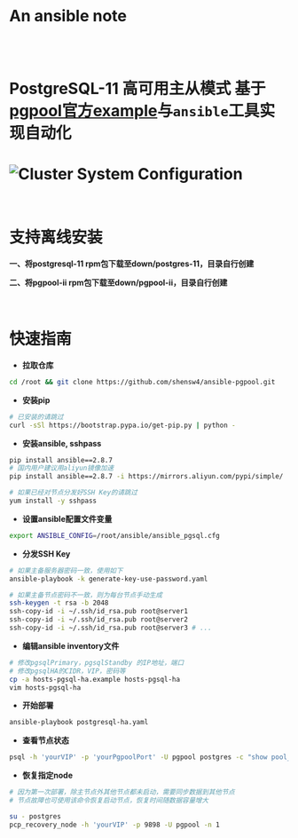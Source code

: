 
<br/>

# **An ansible note**

<br/>
<br/>

# PostgreSQL-11 高可用主从模式 基于[pgpool官方example](https://www.pgpool.net/docs/latest/en/html/example-cluster.html)与`ansible`工具实现自动化
# ![Cluster System Configuration](https://www.pgpool.net/docs/latest/en/html/cluster_40.gif)

<br/>

# 支持离线安装
**一、将postgresql-11 rpm包下载至down/postgres-11，目录自行创建**

**二、将pgpool-ii rpm包下载至down/pgpool-ii，目录自行创建**

<br/>

# 快速指南
- **拉取仓库**
``` bash
cd /root && git clone https://github.com/shensw4/ansible-pgpool.git
```

- **安装pip** 
``` bash
# 已安装的请跳过
curl -sSl https://bootstrap.pypa.io/get-pip.py | python -
```
- **安装ansible, sshpass**
``` bash
pip install ansible==2.8.7
# 国内用户建议用aliyun镜像加速
pip install ansible==2.8.7 -i https://mirrors.aliyun.com/pypi/simple/

# 如果已经对节点分发好SSH Key的请跳过
yum install -y sshpass
```

- **设置ansible配置文件变量**
``` bash
export ANSIBLE_CONFIG=/root/ansible/ansible_pgsql.cfg
```

- **分发SSH Key** 
``` bash
# 如果主备服务器密码一致，使用如下
ansible-playbook -k generate-key-use-password.yaml

# 如果主备节点密码不一致，则为每台节点手动生成
ssh-keygen -t rsa -b 2048
ssh-copy-id -i ~/.ssh/id_rsa.pub root@server1
ssh-copy-id -i ~/.ssh/id_rsa.pub root@server2
ssh-copy-id -i ~/.ssh/id_rsa.pub root@server3 # ...
```

- **编辑ansible inventory文件**
``` bash
# 修改pgsqlPrimary，pgsqlStandby 的IP地址，端口
# 修改pgsqlHA的CIDR，VIP，密码等
cp -a hosts-pgsql-ha.example hosts-pgsql-ha
vim hosts-pgsql-ha
```

- **开始部署**
``` bash
ansible-playbook postgresql-ha.yaml
```

- **查看节点状态**
``` bash
psql -h 'yourVIP' -p 'yourPgpoolPort' -U pgpool postgres -c "show pool_nodes"
```

- **恢复指定node**
``` bash
# 因为第一次部署，除主节点外其他节点都未启动，需要同步数据到其他节点
# 节点故障也可使用该命令恢复启动节点，恢复时间随数据容量增大

su - postgres
pcp_recovery_node -h 'yourVIP' -p 9898 -U pgpool -n 1
``` 

